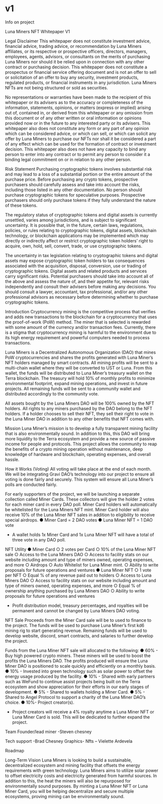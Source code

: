 # v1
Info on project



Luna Miners NFT
Whitepaper V1

Legal Disclaimer
This whitepaper does not constitute investment advice, financial advice, trading advice, or recommendation by Luna Miners affiliates, or its respective or prospective officers, directors, managers, employees, agents, advisors, or consultants on the merits of purchasing Luna Miners nor should it be relied upon in connection with any other contract or purchasing decision. This whitepaper does not constitute a prospectus or financial service offering document and is not an offer to sell or solicitation of an offer to buy any security, investment products, regulated products, or financial instruments in any jurisdiction. Luna Miners NFTs are not being structured or sold as securities.

No representations or warranties have been made to the recipient of this whitepaper or its advisers as to the accuracy or completeness of the information, statements, opinions, or matters (express or implied) arising out of, contained in, or derived from this whitepaper or any omission from this document or of any other written or oral information or opinions provided now or in the future to any interested party or its advisers. This whitepaper also does not constitute any form or any part of any opinion which can be considered advice, or which can sell, or which can solicit any offer by Luna Miners to purchase our NFTs nor shall it be considered a part of any effect which can be used for the formation of contract or investment decision. This whitepaper also does not have any capacity to bind any person to enter into any contract or to permit any person to consider it a binding legal commitment on or in relation to any other person.



Risk Statement
Purchasing cryptographic tokens involves substantial risk and may lead to a loss of a substantial portion or the entire amount of the purchase price. Before purchasing any crypto tokens, prospective purchasers should carefully assess and take into account the risks, including those listed in any other documentation. No person should purchase cryptographic tokens for speculative purposes. Prospective purchasers should only purchase tokens if they fully understand the nature of these tokens. 

The regulatory status of cryptographic tokens and digital assets is currently unsettled, varies among jurisdictions, and is subject to significant uncertainty. It is possible that, in the future, certain laws, regulations, policies, or rules relating to cryptographic tokens, digital assets, blockchain technology, or blockchain applications may be implemented which may directly or indirectly affect or restrict cryptographic token holders’ right to acquire, own, hold, sell, convert, trade, or use cryptographic tokens. 

The uncertainty in tax legislation relating to cryptographic tokens and digital assets may expose cryptographic token holders to tax consequences associated with the acquisition, disposal, conversion, use or trading of cryptographic tokens. Digital assets and related products and services carry significant risks. Potential purchasers should take into account all of the above and assess the nature of, and their appetite for, relevant risks independently and consult their advisers before making any decisions. You should consult a lawyer, accountant, tax professional, and/or any other professional advisors as necessary before determining whether to purchase cryptographic tokens.






Introduction
Cryptocurrency mining is the competitive process that verifies and adds new transactions to the blockchain for a cryptocurrency that uses the proof-of-work (PoW) method. The miner that is selected is rewarded with some amount of the currency and/or transaction fees. Currently, there is a stigma that cryptocurrency mining is harmful to the environment due to its high energy requirement and powerful computers needed to process transactions.

Luna Miners is a Decentralized Autonomous Organization (DAO) that mines PoW cryptocurrencies and shares the profits generated with Luna Miner’s NFT holders managed by smart contracts. All mining profits will be sent to a multi-chain wallet where they will be converted to UST or Luna. From this wallet, the funds will be distributed to Luna Miner’s treasury wallet on the Terra blockchain. The treasury will hold 10% of monthly profits to minimize environmental footprint, expand mining operations, and invest in future projects. All remaining funds will be sent to a community wallet and distributed accordingly to the community vote.

All assets bought by the Luna Miners DAO will be 100% owned by the NFT holders. All rights to any miners purchased by the DAO belong to the NFT holders. If a holder chooses to sell their NFT, they sell their right to vote in the Luna Miner DAO in addition to any other benefits that NFT comes with.

Mission
Luna Miner’s mission is to develop a fully transparent mining facility that is also environmentally sound. In addition to this, this DAO will bring more liquidity to the Terra ecosystem and provide a new source of passive income for people and protocols. This project allows the community to reap the benefits of a crypto mining operation without maintenance, deep knowledge of hardware and blockchain, operating expenses, and overall hassle. 

How it Works (Voting)
All voting will take place at the end of each month. We will be integrating Gravi DAO’s technology into our project to ensure all voting is done fairly and securely. This system will ensure all Luna Miner’s polls are conducted fairly.

For early supporters of the project, we will be launching a separate collection called Miner Cards. These collectors will give the holder 2 votes for each miner card in every DAO poll. Miner Card holders will automatically be whitelisted for the Luna Miners NFT mint. Miner Card holder will also receive 10% of the Luna Miner NFT sales in addition to eligibility to receive special airdrops. 
●	Miner Card = 2 DAO votes
●	Luna Miner NFT = 1 DAO vote

* A wallet holds 1x Miner Card and 1x Luna Miner NFT will have a total of three vote in any DAO poll.



NFT Utility
●	Miner Card
○	2 votes per Card
○	10% of the Luna Miner NFT sale
○	Access to the Luna Miners DAO
○	Access to facility stats on our website including amount and type of miners owned, operating expenses, and more
○	Airdrops
○	Auto Whitelist for Luna Miner mint.
○	Ability to write proposals for future operations and ventures
●	Luna Miner NFT
○	1 vote per NFT
○	Equal % of any revenue paid out to holders
○	Access to Luna Miners DAO
○	Access to facility stats on our website including amount and type of miners owned, operating expenses, and more
○	Equal % of ownership anything purchased by Luna Miners DAO
○	Ability to write proposals for future operations and ventures

* Profit distribution model, treasury percentages, and royalties will be permanent and cannot be changed by Luna Miners DAO voting.

NFT Sale
Proceeds from the Miner Card sale will be to used to finance to the project. The funds will be used to purchase Luna Miner’s first kd6 mining rig to start generating revenue. Remaining funds will be used to develop website, discord, smart contracts, and salaries to further develop the project.

Funds from the Luna Miner NFT sale will allocated to the following:
●	60% - Buy high powered crypto miners. These miners will be used to boost the profits the Luna Miners DAO. The profits produced will ensure the Luna Miner DAO is positioned to scale quickly and efficiently on a monthly basis.
●	10% - Invested into green technology such as solar power to offset the energy usage produced by the facility.
●	10% - Shared with early partners such as WeFund to continue assist projects being built on the Terra ecosystem and show appreciation for their efforts in our early stages of development.
●	5% - Shared to wallets holding a Miner Card.
●	5% - Shared to Angel Protocol to support a charity of the Luna Miner DAO’s choice.
●	10%- Project creator(s).

* Project creators will receive a 4% royalty anytime a Luna Miner NFT or Luna Miner Card is sold. This will be dedicated to further expand the project.

Team 
 Founder/lead miner
-Steven chesney 

Tech support -Brad Chesney
Graphics- 
Nfts – Vielette Ardevela 

Roadmap





Long-Term Vision
Luna Miners is looking to build a sustainable, decentralized ecosystem and mining facility that offsets the energy requirements with green technology. Luna Miners aims to utilize solar power to offset electricity costs and electricity generated from harmful sources. In addition to this, the heat the miners will also be repurposed for environmentally sound purposes. By minting a Luna Miner NFT or Luna Miner Card, you will be helping decentralize and secure multiple ecosystems, proving mining can be environmentally sound. 


